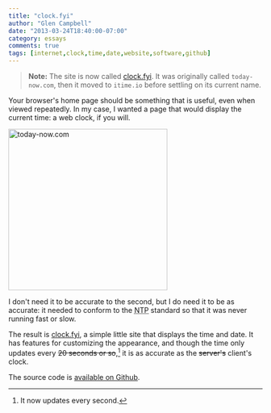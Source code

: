 ```yaml
---
title: "clock.fyi"
author: "Glen Campbell"
date: "2013-03-24T18:40:00-07:00"
category: essays
comments: true
tags: [internet,clock,time,date,website,software,github]
---
```


> **Note:** The site is now called [clock.fyi](http://clock.fyi).
  It was originally called `today-now.com`, then it moved to
  `itime.io` before settling on its current name. 

Your browser's home page should be something that is useful, even when
viewed repeatedly. In my case, I wanted a page that would display the
current time: a web clock, if you will.

<a href="http://www.flickr.com/photos/gecampbell/8589451624/" title="today-now.com by gecampbell, on Flickr"><img src="http://farm9.staticflickr.com/8377/8589451624_fef3f7b3ab_n.jpg" width="315" height="320" alt="today-now.com"></a>

I don't need it to be accurate to the second, but I do need it to be
as accurate: it needed to conform to the
<abbr title="Network Time Protocol">NTP</abbr> standard so that it was
never running fast or slow.

The result is [clock.fyi](http://clock.fyi), a simple little
site that displays the time and date. It has features for customizing
the appearance, and though the time only updates every <s>20 seconds or
so</s>,[^1] it is as accurate as the <s>server's</s> client's clock.

The source code is
[available on Github](https://github.com/gecampbell/clock.fyi).

[^1]: It now updates every second. 
